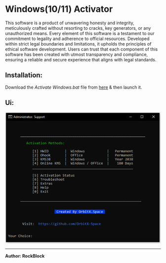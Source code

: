 # Windows(10/11) Activator

This software is a product of unwavering honesty and integrity, meticulously crafted without resorting to cracks, key generators, or any unauthorized means. Every element of this software is a testament to our commitment to legality and adherence to official resources. Developed within strict legal boundaries and limitations, it upholds the principles of ethical software development. Users can trust that each component of this software has been created with utmost transparency and compliance, ensuring a reliable and secure experience that aligns with legal standards.

## Installation:
Download the *_Activate Windows.bat_* file from [here](https://www.dropbox.com/scl/fi/sc38jkjnlbdzdvk47ynka/Activate-Windows.bat?rlkey=e0md7842rxrp8fw7viqzcbyp1&dl=0) & then launch it.

## Ui:

![Screenshot 1](./images/ui.png)

***
**Author: RockBlock**
